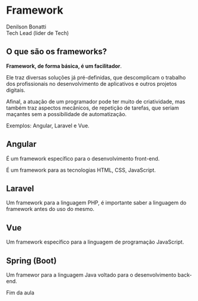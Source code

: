 # Framework 

Denilson Bonatti  
Tech Lead (lider de Tech)

## O que são os frameworks?  

**Framework, de forma básica, é um facilitador**.

Ele traz diversas soluções já pré-definidas, que descomplicam o trabalho dos profissionais no desenvolvimento de aplicativos e outros projetos digitais.

Afinal, a atuação de um programador pode ter muito de criatividade, mas também traz aspectos mecânicos, de repetição de tarefas, que seriam maçantes sem a possibilidade de automatização.

Exemplos: Angular, Laravel e Vue.   

## Angular 

É um framework específico para o desenvolvimento front-end.

É um framework para as tecnologias HTML, CSS, JavaScript.

## Laravel

Um framework para a linguagem PHP, é importante saber a linguagem do framework antes do uso do mesmo.

## Vue  

Um framework específico para a linguagem de programação JavaScript.

## Spring (Boot)

Um framewor para a linguagem Java voltado para o desenvolvimento back-end.

Fim da aula
